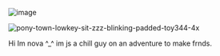 ![image](https://github.com/user-attachments/assets/f95f8063-13b5-4ece-9029-b1443609a65b)



![pony-town-lowkey-sit-zzz-blinking-padded-toy344-4x](https://github.com/user-attachments/assets/a3f86642-b79f-4b74-80c7-dd954e84d7db)

Hi Im nova ^_^ im js a chill guy on an adventure to make frnds. 
